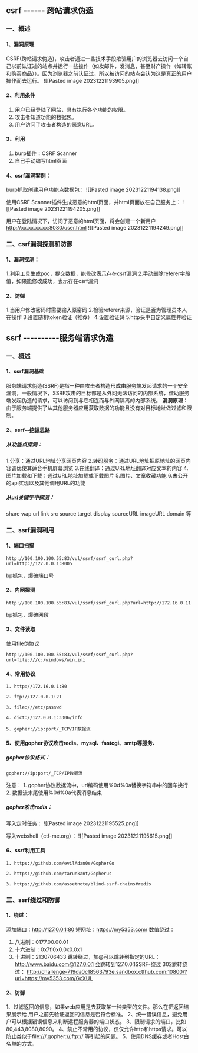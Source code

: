 ## csrf ------ 跨站请求伪造
### 一、概述
#### 1、漏洞原理

CSRF(跨站请求伪造)，攻击者通过一些技术手段欺骗用户的浏览器去访问一个自己以前认证过的站点并运行一些操作（如发邮件，发消息，甚至财产操作（如转账和购买商品））。因为浏览器之前认证过，所以被访问的站点会认为这是真正的用户操作而去运行。
![[Pasted image 20231221193905.png]]

#### 2、利用条件
1. 用户已经登陆了网站，具有执行各个功能的权限。
2. 攻击者知道功能的数据包。
3. 用户访问了攻击者构造的恶意URL。
#### 3、利用
1. burp插件：CSRF Scanner
2. 自己手动编写html页面
#### 4、csrf漏洞案例：
burp抓取创建用户功能点数据包：
![[Pasted image 20231221194138.png]]

使用CSRF Scanner插件生成恶意的html页面，并html页面放在自己服务上：
![[Pasted image 20231221194205.png]]

用户在登陆情况下，访问了恶意的html页面，将会创建一个新用户
http://xx.xx.xx.xx:8080/user.html
![[Pasted image 20231221194249.png]]



### 二、csrf漏洞探测和防御
#### 1、漏洞探测：
1.利用工具生成poc，提交数据，能修改表示存在csrf漏洞
2.手动删除referer字段值，如果能修改成功，表示存在csrf漏洞
#### 2、防御
1.当用户修改密码时需要输入原密码
2.检验referer来源，验证是否为管理员本人在操作
3.设置随机token验证（推荐）
4.设置验证码
5.http头中自定义属性并验证

## ssrf ----------服务端请求伪造

### 一、概述
#### 1、ssrf漏洞基础
服务端请求伪造(SSRF)是指一种由攻击者构造形成由服务端发起请求的一个安全漏洞，一般情况下，SSRF攻击的目标都是从外网无法访问的内部系统，借助服务端发起伪造的请求，可以访问到与它相连而与外网隔离的内部系统。
**漏洞原理：**
由于服务端提供了从其他服务器应用获取数据的功能且没有对目标地址做过滤和限制。
#### 2、ssrf--挖掘思路
##### 从功能点探测：
1.分享：通过URL地址分享网页内容
2.转码服务：通过URL地址把原地址的网页内容调优使其适合手机屏幕浏览
3.在线翻译：通过URL地址翻译对应文本的内容
4.图片加载和下载：通过URL地址加载或下载图片
5.图片、文章收藏功能
6.未公开的api实现以及其他调用URL的功能
##### 从url关键字中探测：
share wap url link src source target display sourceURL imageURL domain 等
### 二、ssrf漏洞利用
#### 1、端口扫描
```
http://100.100.100.55:83/vul/ssrf/ssrf_curl.php?url=http://127.0.0.1:8005
```
bp抓包，爆破端口号
#### 2、内网探测
```
http://100.100.100.55:83/vul/ssrf/ssrf_curl.php?url=http://172.16.0.11
```
bp抓包，爆破网段
#### 3、文件读取
使用file伪协议
```
http://100.100.100.55:83/vul/ssrf/ssrf_curl.php?url=file:///c:/windows/win.ini
```
#### 4、常用协议
```
1. http://172.16.0.1:80

2. ftp://127.0.0.1:21

3. file:///etc/passwd

4. dict://127.0.0.1:3306/info

5. gopher://ip:port/_TCP/IP数据流
```
#### 5、使用gopher协议攻击redis、mysql、fastcgi、smtp等服务、
##### gopher协议格式：
```
gopher://ip:port/_TCP/IP数据流
```
注意：
	1. gopher协议数据流中，url编码使用%0d%0a替换字符串中的回车换行
	2. 数据流末尾使用%0d%0a代表消息结束
##### gopher攻击redis：
写入定时任务：
![[Pasted image 20231221195525.png]]

写入webshell（ctf-me.org）：
![[Pasted image 20231221195615.png]]


#### 6、ssrf利用工具
```
1. https://github.com/evilAdan0s/GopherGo

2. https://github.com/tarunkant/Gopherus

3. https://github.com/assetnote/blind-ssrf-chains#redis
```
### 三、ssrf绕过和防御
#### 1、绕过：
添加端口：http://127.0.0.1:80
短网址：https://my5353.com/
数值绕过：
1. 八进制：0177.00.00.01
2. 十六进制：0x7f.0x0.0x0.0x1
3. 十进制：2130706433
跳转绕过，加@可以跳转到指定的URL：
http://www.baidu.com@127.0.0.1 会跳转到127.0.0.1SSRF-绕过
302跳转绕过：
http://challenge-719da0c18563793e.sandbox.ctfhub.com:10800/?url=https://my5353.com/GcXUL

#### 2、防御
1、过滤返回的信息，如果web应用是去获取某一种类型的文件。那么在把返回结果展示给
用户之前先验证返回的信息是否符合标准。
2、统一错误信息，避免用户可以根据错误信息来判断远程服务器的端口状态。
3、限制请求的端口，比如80,443,8080,8090。
4、禁止不常用的协议，仅仅允许http和https请求。可以防止类似于file:///,gopher://,ftp://
等引起的问题。
5、使用DNS缓存或者Host白名单的方式。
